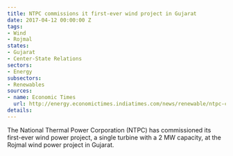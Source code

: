 ```yaml
---
title: NTPC commissions it first-ever wind project in Gujarat
date: 2017-04-12 00:00:00 Z
tags:
- Wind
- Rojmal
states:
- Gujarat
- Center-State Relations
sectors:
- Energy
subsectors:
- Renewables
sources:
- name: Economic Times
  url: http://energy.economictimes.indiatimes.com/news/renewable/ntpc-commissions-first-wind-capacity-of-2-mw/58007929
details: 
---
```


The National Thermal Power Corporation (NTPC) has commissioned its first-ever wind power project, a single turbine with a 2 MW capacity, at the Rojmal wind power project in Gujarat.
